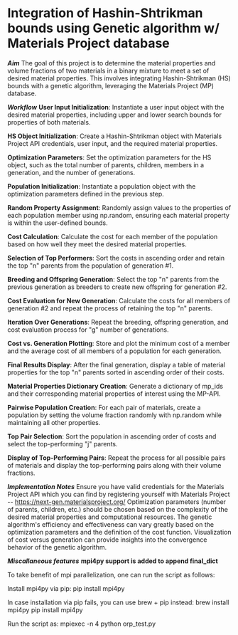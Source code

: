 # Integration of Hashin-Shtrikman bounds using Genetic algorithm w/ Materials Project database

***Aim***
The goal of this project is to determine the material properties and volume fractions of two materials in a binary mixture to meet a set of desired material properties. This involves integrating Hashin-Shtrikman (HS) bounds with a genetic algorithm, leveraging the Materials Project (MP) database.

***Workflow***
**User Input Initialization**: Instantiate a user input object with the desired material properties, including upper and lower search bounds for properties of both materials.

**HS Object Initialization**: Create a Hashin-Shtrikman object with Materials Project API credentials, user input, and the required material properties.

**Optimization Parameters**: Set the optimization parameters for the HS object, such as the total number of parents, children, members in a generation, and the number of generations.

**Population Initialization**: Instantiate a population object with the optimization parameters defined in the previous step.

**Random Property Assignment**: Randomly assign values to the properties of each population member using np.random, ensuring each material property is within the user-defined bounds.

**Cost Calculation**: Calculate the cost for each member of the population based on how well they meet the desired material properties.

**Selection of Top Performers**: Sort the costs in ascending order and retain the top "n" parents from the population of generation #1.

**Breeding and Offspring Generation**: Select the top "n" parents from the previous generation as breeders to create new offspring for generation #2.

**Cost Evaluation for New Generation**: Calculate the costs for all members of generation #2 and repeat the process of retaining the top "n" parents.

**Iteration Over Generations**: Repeat the breeding, offspring generation, and cost evaluation process for "g" number of generations.

**Cost vs. Generation Plotting**: Store and plot the minimum cost of a member and the average cost of all members of a population for each generation.

**Final Results Display**: After the final generation, display a table of material properties for the top "n" parents sorted in ascending order of their costs.

**Material Properties Dictionary Creation**: Generate a dictionary of mp_ids and their corresponding material properties of interest using the MP-API.

**Pairwise Population Creation**: For each pair of materials, create a population by setting the volume fraction randomly with np.random while maintaining all other properties.

**Top Pair Selection**: Sort the population in ascending order of costs and select the top-performing "j" parents.

**Display of Top-Performing Pairs**: Repeat the process for all possible pairs of materials and display the top-performing pairs along with their volume fractions.

***Implementation Notes***
Ensure you have valid credentials for the Materials Project API which you can find by registering yourself with Materials Project -- https://next-gen.materialsproject.org/
Optimization parameters (number of parents, children, etc.) should be chosen based on the complexity of the desired material properties and computational resources.
The genetic algorithm's efficiency and effectiveness can vary greatly based on the optimization parameters and the definition of the cost function.
Visualization of cost versus generation can provide insights into the convergence behavior of the genetic algorithm.


***Miscallaneous features***
**mpi4py support is added to append final_dict**

To take benefit of mpi parallelization, one can run the script as follows:

Install mpi4py via pip:
pip install mpi4py

In case installation via pip fails, you can use brew + pip instead:
brew install mpi4py
pip install mpi4py

Run the script as:
mpiexec -n 4 python orp_test.py
